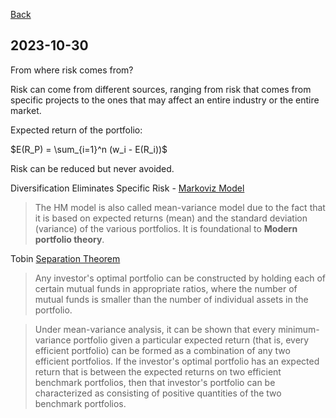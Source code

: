[Back](00.md)

## 2023-10-30

From where risk comes from?

Risk can come from different sources, ranging from risk that comes from specific projects to the ones that may affect an entire industry or the entire market.

Expected return of the portfolio:

$E(R_P) = \sum_{i=1}^n (w_i - E(R_i))$

Risk can be reduced but never avoided.

Diversification Eliminates Specific Risk  - [Markoviz Model](https://en.wikipedia.org/wiki/Markowitz_model)

>The HM model is also called mean-variance model due to the fact that it is based on expected returns (mean) and the standard deviation (variance) of the various portfolios. It is foundational to **Modern portfolio theory**.

Tobin [Separation Theorem](https://en.wikipedia.org/wiki/Mutual_fund_separation_theorem)

>Any investor's optimal portfolio can be constructed by holding each of certain mutual funds in appropriate ratios, where the number of mutual funds is smaller than the number of individual assets in the portfolio.

>Under mean-variance analysis, it can be shown that every minimum-variance portfolio given a particular expected return (that is, every efficient portfolio) can be formed as a combination of any two efficient portfolios. If the investor's optimal portfolio has an expected return that is between the expected returns on two efficient benchmark portfolios, then that investor's portfolio can be characterized as consisting of positive quantities of the two benchmark portfolios.

